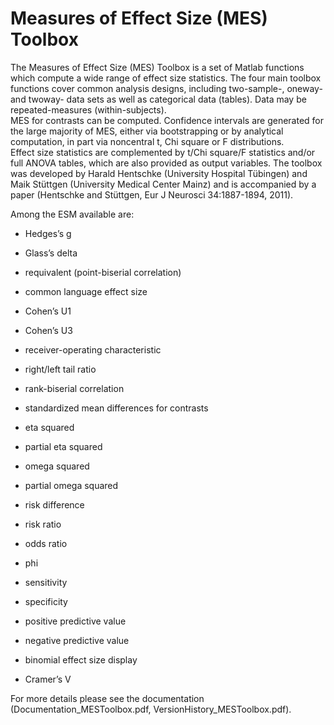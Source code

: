 # Measures of Effect Size (MES) Toolbox 

The Measures of Effect Size (MES) Toolbox is a set of Matlab functions which compute a wide range of effect size statistics. The four main toolbox functions cover common analysis designs, including two-sample-, oneway- and twoway- data sets as well as categorical data (tables). Data may be repeated-measures (within-subjects).  
MES for contrasts can be computed. Confidence intervals are generated for the large majority of MES, either via bootstrapping or by analytical computation, in part via noncentral t, Chi square or F distributions.  
Effect size statistics are complemented by t/Chi square/F statistics and/or full ANOVA tables, which are also provided as output variables. 
The toolbox was developed by Harald Hentschke (University Hospital Tübingen) and Maik Stüttgen (University Medical Center Mainz) and is accompanied by a paper (Hentschke and Stüttgen, Eur J Neurosci 34:1887-1894, 2011).

Among the ESM available are:

- Hedges’s g
- Glass’s delta
- requivalent (point-biserial correlation)
- common language effect size
- Cohen’s U1
- Cohen’s U3
- receiver-operating characteristic
- right/left tail ratio
- rank-biserial correlation

- standardized mean differences for contrasts
- eta squared
- partial eta squared
- omega squared
- partial omega squared

- risk difference
- risk ratio
- odds ratio
- phi
- sensitivity
- specificity
- positive predictive value
- negative predictive value
- binomial effect size display
- Cramer’s V

For more details please see the documentation (Documentation_MESToolbox.pdf, VersionHistory_MESToolbox.pdf).
